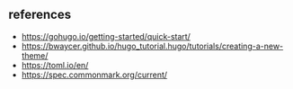 ## references

* https://gohugo.io/getting-started/quick-start/
* https://bwaycer.github.io/hugo_tutorial.hugo/tutorials/creating-a-new-theme/
* https://toml.io/en/
* https://spec.commonmark.org/current/
